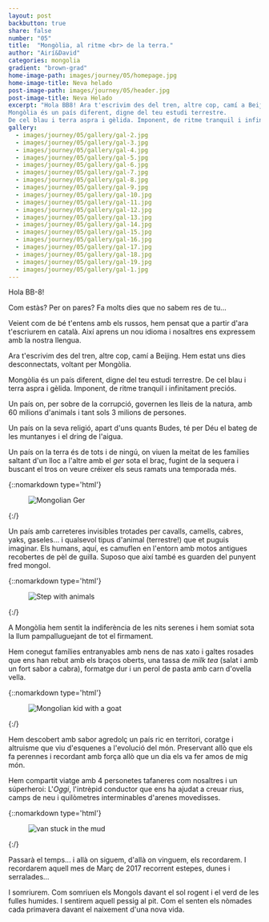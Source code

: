 ```yaml
---
layout: post
backbutton: true
share: false
number: "05"
title:  "Mongòlia, al ritme <br> de la terra."
author: "Airí&David"
categories: mongolia
gradient: "brown-grad"
home-image-path: images/journey/05/homepage.jpg
home-image-title: Neva helado
post-image-path: images/journey/05/header.jpg
post-image-title: Neva Helado
excerpt: "Hola BB8! Ara t'escrivim des del tren, altre cop, camí a Beijing. Hem estat uns dies desconnectats, voltant per Mongòlia.
Mongòlia és un país diferent, digne del teu estudi terrestre.   
De cel blau i terra aspra i gèlida. Imponent, de ritme tranquil i infinitament preciós."
gallery: 
  - images/journey/05/gallery/gal-2.jpg
  - images/journey/05/gallery/gal-3.jpg
  - images/journey/05/gallery/gal-4.jpg
  - images/journey/05/gallery/gal-5.jpg
  - images/journey/05/gallery/gal-6.jpg
  - images/journey/05/gallery/gal-7.jpg
  - images/journey/05/gallery/gal-8.jpg
  - images/journey/05/gallery/gal-9.jpg
  - images/journey/05/gallery/gal-10.jpg
  - images/journey/05/gallery/gal-11.jpg
  - images/journey/05/gallery/gal-12.jpg
  - images/journey/05/gallery/gal-13.jpg
  - images/journey/05/gallery/gal-14.jpg
  - images/journey/05/gallery/gal-15.jpg
  - images/journey/05/gallery/gal-16.jpg
  - images/journey/05/gallery/gal-17.jpg
  - images/journey/05/gallery/gal-18.jpg
  - images/journey/05/gallery/gal-19.jpg
  - images/journey/05/gallery/gal-1.jpg
---
```




Hola BB-8!

Com estàs? Per on pares? Fa molts dies que no sabem res de tu... 

Veient com de bé t'entens amb els russos, hem pensat que a partir d'ara t'escriurem en català. Així aprens un nou idioma i nosaltres ens expressem amb la nostra llengua. 

Ara t'escrivim des del tren, altre cop, camí a Beijing. Hem estat uns dies desconnectats, voltant per Mongòlia.

Mongòlia és un país diferent, digne del teu estudi terrestre. De cel blau i terra aspra i gèlida. Imponent, de ritme tranquil i infinitament preciós.

Un país on, per sobre de la corrupció, governen les lleis de la natura, amb 60 milions d'animals i tant sols 3 milions de persones. 

Un país on la seva religió, apart d'uns quants Budes, té per Déu el bateg de les muntanyes i el dring de l'aigua. 

Un país on la terra és de tots i de ningú, on viuen la meitat de les famílies saltant d'un lloc a l'altre amb el *ger* sota el braç, fugint de la sequera i buscant el tros on veure créixer els seus ramats una temporada més.

{::nomarkdown type='html'}
<figure>
	<img  class="lazy" src='{{ "images/journey/05/post-1.jpg" | prepend:site.baseurl }}' alt="Mongolian Ger">
</figure>
{:/}

Un país amb carreteres invisibles trotades per cavalls, camells, cabres, yaks, gaseles... i qualsevol tipus d'animal (terrestre!) que et puguis imaginar. Els humans, aquí, es camuflen en l'entorn amb motos antigues recobertes de pèl de guilla. Suposo que així també es guarden del punyent fred mongol. 

{::nomarkdown type='html'}
<figure>
	<img  class="lazy" src='{{ "images/journey/05/post-2.jpg" | prepend:site.baseurl }}' alt="Step with animals">
</figure>
{:/}

A Mongòlia hem sentit la indiferència de les nits serenes i hem somiat sota la llum pampalluguejant de tot el firmament.

Hem conegut famílies entranyables amb nens de nas xato i galtes rosades que ens han rebut amb els braços oberts, una tassa de *milk tea* (salat i amb un fort sabor a cabra), formatge dur i un perol de pasta amb carn d'ovella vella.

{::nomarkdown type='html'}
<figure>
	<img  class="lazy" src='{{ "images/journey/05/post-3.jpg" | prepend:site.baseurl }}' alt="Mongolian kid with a goat">
</figure>
{:/}

Hem descobert amb sabor agredolç un país ric en territori, coratge i altruisme que viu d'esquenes a l'evolució del món. Preservant allò que els fa perennes i recordant amb força allò que un dia els va fer amos de mig món.

Hem compartit viatge amb 4 personetes tafaneres com nosaltres i un súperheroi: L'_Oggi_, l'intrèpid conductor que ens ha ajudat a creuar rius, camps de neu i quilòmetres interminables d'arenes movedisses.

{::nomarkdown type='html'}
<figure>
	<img  class="lazy" src='{{ "images/journey/05/post-4.jpg" | prepend:site.baseurl }}' alt="van stuck in the mud">
</figure>
{:/}

Passarà el temps... i allà on siguem, d'allà on vinguem, els recordarem. I recordarem aquell mes de Març de 2017 recorrent estepes, dunes i serralades...

I somriurem. Com somriuen els Mongols davant el sol rogent i el verd de les fulles humides. I sentirem aquell pessig al pit. Com el senten els nòmades cada primavera davant el naixement d'una nova vida.
 
 